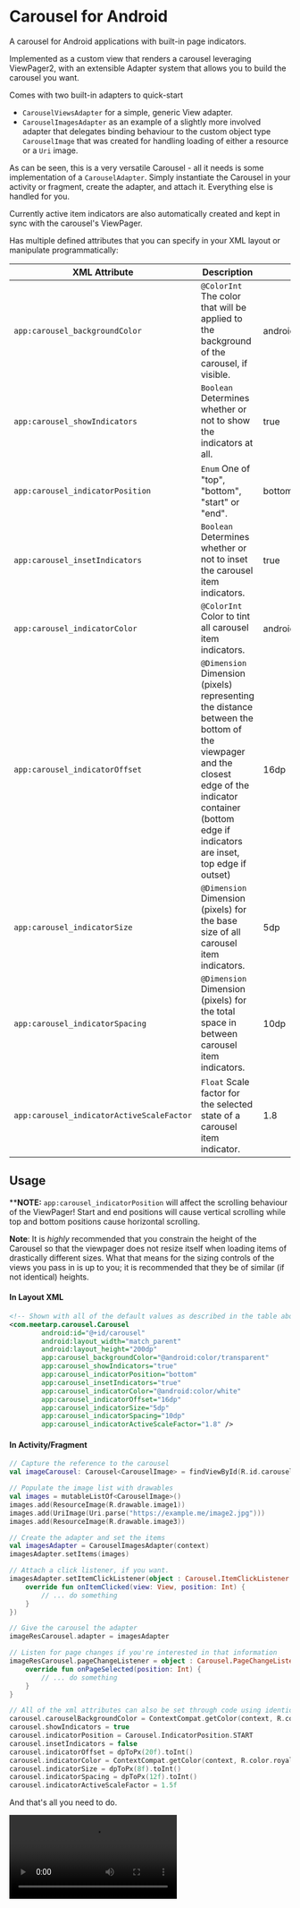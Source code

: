 # Carousel for Android
A carousel for Android applications with built-in page indicators.

Implemented as a custom view that renders a carousel leveraging ViewPager2, with an
extensible Adapter system that allows you to build the carousel you want.

Comes with two built-in adapters to quick-start

* `CarouselViewsAdapter` for a simple, generic View adapter.
* `CarouselImagesAdapter` as an example of a slightly more involved adapter that delegates
binding behaviour to the custom object type `CarouselImage` that was created for handling loading
of either a resource or a `Uri` image.

As can be seen, this is a very versatile Carousel - all it needs is some implementation of a
`CarouselAdapter`. Simply instantiate the Carousel in your activity or fragment, create the adapter,
and attach it. Everything else is handled for you.

Currently active item indicators are also automatically created and kept in sync
with the carousel's ViewPager.

Has multiple defined attributes that you can specify in your XML layout or manipulate programmatically:

|XML Attribute|Description|Default|
|-------------|-----------|-------|
|`app:carousel_backgroundColor`|`@ColorInt` The color that will be applied to the background of the carousel, if visible.|android.R.color.transparent|
|`app:carousel_showIndicators`|`Boolean` Determines whether or not to show the indicators at all.|true|
|`app:carousel_indicatorPosition`|`Enum` One of "top", "bottom", "start" or "end".|bottom|
|`app:carousel_insetIndicators`|`Boolean` Determines whether or not to inset the carousel item indicators.|true|
|`app:carousel_indicatorColor`|`@ColorInt` Color to tint all carousel item indicators.|android.R.color.white|
|`app:carousel_indicatorOffset`|`@Dimension` Dimension (pixels) representing the distance between the bottom of the viewpager and the closest edge of the indicator container (bottom edge if indicators are inset, top edge if outset)|16dp|
|`app:carousel_indicatorSize`|`@Dimension` Dimension (pixels) for the base size of all carousel item indicators.|5dp|
|`app:carousel_indicatorSpacing`|`@Dimension` Dimension (pixels) for the total space in between carousel item indicators.|10dp|
|`app:carousel_indicatorActiveScaleFactor`|`Float` Scale factor for the selected state of a carousel item indicator.|1.8|

## Usage

****NOTE:** `app:carousel_indicatorPosition` will affect the scrolling behaviour of the ViewPager!
Start and end  positions will cause vertical scrolling while top and bottom positions cause horizontal scrolling.

**Note**: It is _highly_ recommended that you constrain the height of the Carousel so
that the viewpager does not resize itself when loading items of drastically different sizes.
What that means for the sizing controls of the views you pass in is up to you; it is
recommended that they be of similar (if not identical) heights.

#### In Layout XML
```xml
<!-- Shown with all of the default values as described in the table above -->
<com.meetarp.carousel.Carousel
        android:id="@+id/carousel"
        android:layout_width="match_parent"
        android:layout_height="200dp"
        app:carousel_backgroundColor="@android:color/transparent"
        app:carousel_showIndicators="true"
        app:carousel_indicatorPosition="bottom"
        app:carousel_insetIndicators="true"
        app:carousel_indicatorColor="@android:color/white"
        app:carousel_indicatorOffset="16dp"
        app:carousel_indicatorSize="5dp"
        app:carousel_indicatorSpacing="10dp"
        app:carousel_indicatorActiveScaleFactor="1.8" />
```

#### In Activity/Fragment
```kotlin
// Capture the reference to the carousel
val imageCarousel: Carousel<CarouselImage> = findViewById(R.id.carousel)

// Populate the image list with drawables
val images = mutableListOf<CarouselImage>()
images.add(ResourceImage(R.drawable.image1))
images.add(UriImage(Uri.parse("https://example.me/image2.jpg")))
images.add(ResourceImage(R.drawable.image3))

// Create the adapter and set the items
val imagesAdapter = CarouselImagesAdapter(context)
imagesAdapter.setItems(images)

// Attach a click listener, if you want.
imagesAdapter.setItemClickListener(object : Carousel.ItemClickListener {
    override fun onItemClicked(view: View, position: Int) {
        // ... do something
    }
})

// Give the carousel the adapter
imageResCarousel.adapter = imagesAdapter

// Listen for page changes if you're interested in that information
imageResCarousel.pageChangeListener = object : Carousel.PageChangeListener {
    override fun onPageSelected(position: Int) {
        // ... do something
    }
}

// All of the xml attributes can also be set through code using identically named accessors
carousel.carouselBackgroundColor = ContextCompat.getColor(context, R.color.grey)
carousel.showIndicators = true
carousel.indicatorPosition = Carousel.IndicatorPosition.START
carousel.insetIndicators = false
carousel.indicatorOffset = dpToPx(20f).toInt()
carousel.indicatorColor = ContextCompat.getColor(context, R.color.royal_blue)
carousel.indicatorSize = dpToPx(8f).toInt()
carousel.indicatorSpacing = dpToPx(12f).toInt()
carousel.indicatorActiveScaleFactor = 1.5f
```

And that's all you need to do.

![Carousel example](carousel.webm)